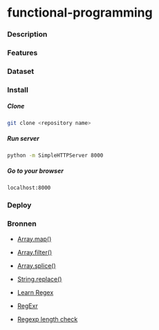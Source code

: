 # functional-programming

### Description

<!-- Wat doet je project (description) -->

### Features

<!-- Welke features zijn er (features) -->

### Dataset

<!-- Welke data gebruik je (dataset) -->

### Install

##### Clone

```bash
git clone <repository name>
```

##### Run server

```bash
python -m SimpleHTTPServer 8000
```

##### Go to your browser

```bash
localhost:8000
```

<!-- Hoe draai ik je project (install) -->

### Deploy

<!-- Live link van je project (deploy) -->

### Bronnen

<!-- credits en license (bronnen) -->

- [Array.map()](https://developer.mozilla.org/en-US/docs/Web/JavaScript/Reference/Global_Objects/Array/map)
- [Array.filter()](https://developer.mozilla.org/en-US/docs/Web/JavaScript/Reference/Global_Objects/Array/filter)
- [Array.splice()](https://developer.mozilla.org/en-US/docs/Web/JavaScript/Reference/Global_Objects/Array/map)
- [String.replace()](https://developer.mozilla.org/en-US/docs/Web/JavaScript/Reference/Global_Objects/String/replace)
- [Learn Regex](https://www.youtube.com/watch?v=rhzKDrUiJVk)
- [RegExr](https://regexr.com/)
- [Regexp length check](https://www.sitepoint.com/using-regular-expressions-to-check-string-length/)

    <!-- ## TO have in wiki -->
    <!-- concept (schertsen, interface, iteraties)
    Research (programmeer principes)
    Data vrzamelen (query's, endpoints)
    Data pschonen (filter, clean)
    Logboek (standup, 1 op 1 gesprekken) -->
